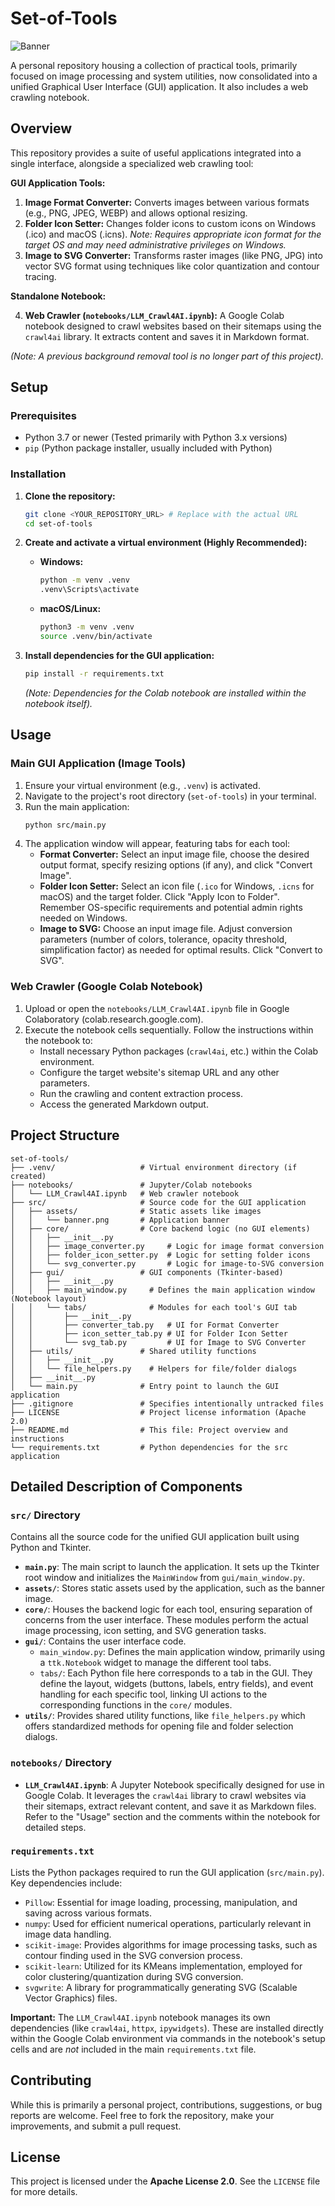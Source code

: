 # Set-of-Tools

![Banner](src/assets/banner.png)

A personal repository housing a collection of practical tools, primarily focused on image processing and system utilities, now consolidated into a unified Graphical User Interface (GUI) application. It also includes a web crawling notebook.

## Overview

This repository provides a suite of useful applications integrated into a single interface, alongside a specialized web crawling tool:

**GUI Application Tools:**

1.  **Image Format Converter:** Converts images between various formats (e.g., PNG, JPEG, WEBP) and allows optional resizing.
2.  **Folder Icon Setter:** Changes folder icons to custom icons on Windows (.ico) and macOS (.icns). *Note: Requires appropriate icon format for the target OS and may need administrative privileges on Windows.*
3.  **Image to SVG Converter:** Transforms raster images (like PNG, JPG) into vector SVG format using techniques like color quantization and contour tracing.

**Standalone Notebook:**

4.  **Web Crawler (`notebooks/LLM_Crawl4AI.ipynb`):** A Google Colab notebook designed to crawl websites based on their sitemaps using the `crawl4ai` library. It extracts content and saves it in Markdown format.

*(Note: A previous background removal tool is no longer part of this project).*

## Setup

### Prerequisites

*   Python 3.7 or newer (Tested primarily with Python 3.x versions)
*   `pip` (Python package installer, usually included with Python)

### Installation

1.  **Clone the repository:**
    ```bash
    git clone <YOUR_REPOSITORY_URL> # Replace with the actual URL
    cd set-of-tools
    ```

2.  **Create and activate a virtual environment (Highly Recommended):**
    *   **Windows:**
        ```bash
        python -m venv .venv
        .venv\Scripts\activate
        ```
    *   **macOS/Linux:**
        ```bash
        python3 -m venv .venv
        source .venv/bin/activate
        ```

3.  **Install dependencies for the GUI application:**
    ```bash
    pip install -r requirements.txt
    ```
    *(Note: Dependencies for the Colab notebook are installed within the notebook itself).*

## Usage

### Main GUI Application (Image Tools)

1.  Ensure your virtual environment (e.g., `.venv`) is activated.
2.  Navigate to the project's root directory (`set-of-tools`) in your terminal.
3.  Run the main application:
    ```bash
    python src/main.py
    ```
4.  The application window will appear, featuring tabs for each tool:
    *   **Format Converter:** Select an input image file, choose the desired output format, specify resizing options (if any), and click "Convert Image".
    *   **Folder Icon Setter:** Select an icon file (`.ico` for Windows, `.icns` for macOS) and the target folder. Click "Apply Icon to Folder". Remember OS-specific requirements and potential admin rights needed on Windows.
    *   **Image to SVG:** Choose an input image file. Adjust conversion parameters (number of colors, tolerance, opacity threshold, simplification factor) as needed for optimal results. Click "Convert to SVG".

### Web Crawler (Google Colab Notebook)

1.  Upload or open the `notebooks/LLM_Crawl4AI.ipynb` file in Google Colaboratory (colab.research.google.com).
2.  Execute the notebook cells sequentially. Follow the instructions within the notebook to:
    *   Install necessary Python packages (`crawl4ai`, etc.) within the Colab environment.
    *   Configure the target website's sitemap URL and any other parameters.
    *   Run the crawling and content extraction process.
    *   Access the generated Markdown output.

## Project Structure

```
set-of-tools/
├── .venv/                   # Virtual environment directory (if created)
├── notebooks/               # Jupyter/Colab notebooks
│   └── LLM_Crawl4AI.ipynb   # Web crawler notebook
├── src/                     # Source code for the GUI application
│   ├── assets/              # Static assets like images
│   │   └── banner.png       # Application banner
│   ├── core/                # Core backend logic (no GUI elements)
│   │   ├── __init__.py
│   │   ├── image_converter.py     # Logic for image format conversion
│   │   ├── folder_icon_setter.py  # Logic for setting folder icons
│   │   └── svg_converter.py       # Logic for image-to-SVG conversion
│   ├── gui/                 # GUI components (Tkinter-based)
│   │   ├── __init__.py
│   │   ├── main_window.py     # Defines the main application window (Notebook layout)
│   │   └── tabs/              # Modules for each tool's GUI tab
│   │       ├── __init__.py
│   │       ├── converter_tab.py   # UI for Format Converter
│   │       ├── icon_setter_tab.py # UI for Folder Icon Setter
│   │       └── svg_tab.py         # UI for Image to SVG Converter
│   ├── utils/               # Shared utility functions
│   │   ├── __init__.py
│   │   └── file_helpers.py    # Helpers for file/folder dialogs
│   ├── __init__.py
│   └── main.py              # Entry point to launch the GUI application
├── .gitignore               # Specifies intentionally untracked files
├── LICENSE                  # Project license information (Apache 2.0)
├── README.md                # This file: Project overview and instructions
└── requirements.txt         # Python dependencies for the src application
```

## Detailed Description of Components

### `src/` Directory

Contains all the source code for the unified GUI application built using Python and Tkinter.

*   **`main.py`**: The main script to launch the application. It sets up the Tkinter root window and initializes the `MainWindow` from `gui/main_window.py`.
*   **`assets/`**: Stores static assets used by the application, such as the banner image.
*   **`core/`**: Houses the backend logic for each tool, ensuring separation of concerns from the user interface. These modules perform the actual image processing, icon setting, and SVG generation tasks.
*   **`gui/`**: Contains the user interface code.
    *   `main_window.py`: Defines the main application window, primarily using a `ttk.Notebook` widget to manage the different tool tabs.
    *   `tabs/`: Each Python file here corresponds to a tab in the GUI. They define the layout, widgets (buttons, labels, entry fields), and event handling for each specific tool, linking UI actions to the corresponding functions in the `core/` modules.
*   **`utils/`**: Provides shared utility functions, like `file_helpers.py` which offers standardized methods for opening file and folder selection dialogs.

### `notebooks/` Directory

*   **`LLM_Crawl4AI.ipynb`**: A Jupyter Notebook specifically designed for use in Google Colab. It leverages the `crawl4ai` library to crawl websites via their sitemaps, extract relevant content, and save it as Markdown files. Refer to the "Usage" section and the comments within the notebook for detailed steps.

### `requirements.txt`

Lists the Python packages required to run the GUI application (`src/main.py`). Key dependencies include:

*   `Pillow`: Essential for image loading, processing, manipulation, and saving across various formats.
*   `numpy`: Used for efficient numerical operations, particularly relevant in image data handling.
*   `scikit-image`: Provides algorithms for image processing tasks, such as contour finding used in the SVG conversion process.
*   `scikit-learn`: Utilized for its KMeans implementation, employed for color clustering/quantization during SVG conversion.
*   `svgwrite`: A library for programmatically generating SVG (Scalable Vector Graphics) files.

**Important:** The `LLM_Crawl4AI.ipynb` notebook manages its own dependencies (like `crawl4ai`, `httpx`, `ipywidgets`). These are installed directly within the Google Colab environment via commands in the notebook's setup cells and are *not* included in the main `requirements.txt` file.

## Contributing

While this is primarily a personal project, contributions, suggestions, or bug reports are welcome. Feel free to fork the repository, make your improvements, and submit a pull request.

## License

This project is licensed under the **Apache License 2.0**. See the `LICENSE` file for more details.
